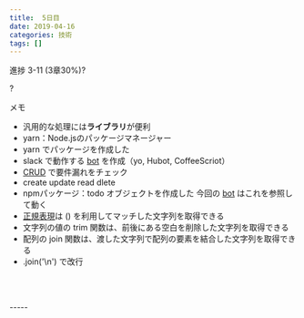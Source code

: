 ```yaml
---
title:  5日目
date: 2019-04-16
categories: 技術
tags: []
---
```

<p>進捗 3-11 (3章30%)?</p>
<p>?</p>
<p>メモ</p>
<ul>
<li>汎用的な処理には<strong>ライブラリ</strong>が便利</li>
<li>yarn：Node.jsのパッケージマネージャー</li>
<li>yarn でパッケージを作成した</li>
<li>slack で動作する <a class="keyword" href="http://d.hatena.ne.jp/keyword/bot">bot</a> を作成（yo, Hubot, CoffeeScriot）</li>
<li><a class="keyword" href="http://d.hatena.ne.jp/keyword/CRUD">CRUD</a> で要件漏れをチェック</li>
<li>create update read dlete</li>
<li>npmパッケージ：todo オブジェクトを作成した 今回の <a class="keyword" href="http://d.hatena.ne.jp/keyword/bot">bot</a> はこれを参照して動く</li>
<li><a class="keyword" href="http://d.hatena.ne.jp/keyword/%C0%B5%B5%AC%C9%BD%B8%BD">正規表現</a>は () を利用してマッチした文字列を取得できる</li>
<li>文字列の値の trim 関数は、前後にある空白を削除した文字列を取得できる</li>
<li>配列の join 関数は、渡した文字列で配列の要素を結合した文字列を取得できる</li>
<li>.join('\n') で改行</li>
</ul>
<p><br /><br /></p>
-----
